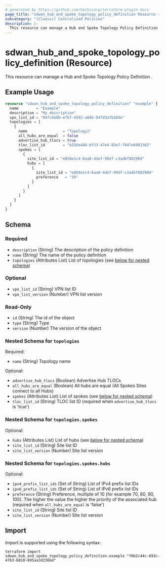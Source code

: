 ```yaml
---
# generated by https://github.com/hashicorp/terraform-plugin-docs
page_title: "sdwan_hub_and_spoke_topology_policy_definition Resource - terraform-provider-sdwan"
subcategory: "(Classic) Centralized Policies"
description: |-
  This resource can manage a Hub and Spoke Topology Policy Definition .
---
```


# sdwan_hub_and_spoke_topology_policy_definition (Resource)

This resource can manage a Hub and Spoke Topology Policy Definition .

## Example Usage

```terraform
resource "sdwan_hub_and_spoke_topology_policy_definition" "example" {
  name        = "Example"
  description = "My description"
  vpn_list_id = "04fcbb0b-efbf-43d2-a04b-847d3a7b104e"
  topologies = [
    {
      name                = "Topology1"
      all_hubs_are_equal  = false
      advertise_hub_tlocs = true
      tloc_list_id        = "b326e448-bf33-47e4-83e7-f947e6981382"
      spokes = [
        {
          site_list_id = "e858e1c4-6aa8-4de7-99df-c3adbf80290d"
          hubs = [
            {
              site_list_id = "e858e1c4-6aa8-4de7-99df-c3adbf80290d"
              preference   = "30"
            }
          ]
        }
      ]
    }
  ]
}
```

<!-- schema generated by tfplugindocs -->
## Schema

### Required

- `description` (String) The description of the policy definition
- `name` (String) The name of the policy definition
- `topologies` (Attributes List) List of topologies (see [below for nested schema](#nestedatt--topologies))

### Optional

- `vpn_list_id` (String) VPN list ID
- `vpn_list_version` (Number) VPN list version

### Read-Only

- `id` (String) The id of the object
- `type` (String) Type
- `version` (Number) The version of the object

<a id="nestedatt--topologies"></a>
### Nested Schema for `topologies`

Required:

- `name` (String) Topology name

Optional:

- `advertise_hub_tlocs` (Boolean) Advertise Hub TLOCs
- `all_hubs_are_equal` (Boolean) All hubs are equal (All Spokes Sites connect to all Hubs)
- `spokes` (Attributes List) List of spokes (see [below for nested schema](#nestedatt--topologies--spokes))
- `tloc_list_id` (String) TLOC list ID (required when `advertise_hub_tlocs` is 'true')

<a id="nestedatt--topologies--spokes"></a>
### Nested Schema for `topologies.spokes`

Optional:

- `hubs` (Attributes List) List of hubs (see [below for nested schema](#nestedatt--topologies--spokes--hubs))
- `site_list_id` (String) Site list ID
- `site_list_version` (Number) Site list version

<a id="nestedatt--topologies--spokes--hubs"></a>
### Nested Schema for `topologies.spokes.hubs`

Optional:

- `ipv4_prefix_list_ids` (Set of String) List of IPv4 prefix list IDs
- `ipv6_prefix_list_ids` (Set of String) List of IPv6 prefix list IDs
- `preference` (String) Preference, multiple of 10 (for example 70, 80, 90, 100). The higher the value the higher the priority of the associated hub (required when `all_hubs_are_equal` is 'false')
- `site_list_id` (String) Site list ID
- `site_list_version` (Number) Site list version

## Import

Import is supported using the following syntax:

```shell
terraform import sdwan_hub_and_spoke_topology_policy_definition.example "f6b2c44c-693c-4763-b010-895aa3d236bd"
```
